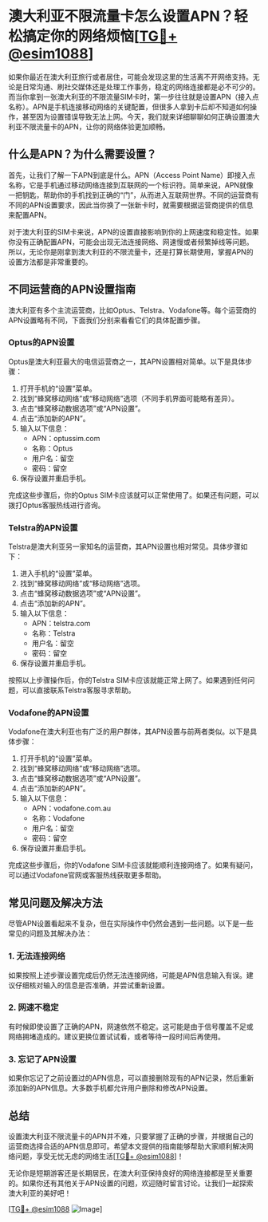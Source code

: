 # 澳大利亚不限流量卡怎么设置APN？轻松搞定你的网络烦恼[[TG💪+ @esim1088](https://t.me/s/esim1088)]

如果你最近在澳大利亚旅行或者居住，可能会发现这里的生活离不开网络支持。无论是日常沟通、刷社交媒体还是处理工作事务，稳定的网络连接都是必不可少的。而当你拿到一张澳大利亚的不限流量SIM卡时，第一步往往就是设置APN（接入点名称）。APN是手机连接移动网络的关键配置，但很多人拿到卡后却不知道如何操作，甚至因为设置错误导致无法上网。今天，我们就来详细聊聊如何正确设置澳大利亚不限流量卡的APN，让你的网络体验更加顺畅。

## 什么是APN？为什么需要设置？

首先，让我们了解一下APN到底是什么。APN（Access Point Name）即接入点名称，它是手机通过移动网络连接到互联网的一个标识符。简单来说，APN就像一把钥匙，帮助你的手机找到正确的“门”，从而进入互联网世界。不同的运营商有不同的APN设置要求，因此当你换了一张新卡时，就需要根据运营商提供的信息来配置APN。

对于澳大利亚的SIM卡来说，APN的设置直接影响到你的上网速度和稳定性。如果你没有正确配置APN，可能会出现无法连接网络、网速慢或者频繁掉线等问题。所以，无论你是刚拿到澳大利亚的不限流量卡，还是打算长期使用，掌握APN的设置方法都是非常重要的。

## 不同运营商的APN设置指南

澳大利亚有多个主流运营商，比如Optus、Telstra、Vodafone等。每个运营商的APN设置略有不同，下面我们分别来看看它们的具体配置步骤。

### Optus的APN设置

Optus是澳大利亚最大的电信运营商之一，其APN设置相对简单。以下是具体步骤：

1. 打开手机的“设置”菜单。
2. 找到“蜂窝移动网络”或“移动网络”选项（不同手机界面可能略有差异）。
3. 点击“蜂窝移动数据选项”或“APN设置”。
4. 点击“添加新的APN”。
5. 输入以下信息：
   - APN：optussim.com
   - 名称：Optus
   - 用户名：留空
   - 密码：留空
6. 保存设置并重启手机。

完成这些步骤后，你的Optus SIM卡应该就可以正常使用了。如果还有问题，可以拨打Optus客服热线进行咨询。

### Telstra的APN设置

Telstra是澳大利亚另一家知名的运营商，其APN设置也相对常见。具体步骤如下：

1. 进入手机的“设置”菜单。
2. 找到“蜂窝移动网络”或“移动网络”选项。
3. 点击“蜂窝移动数据选项”或“APN设置”。
4. 点击“添加新的APN”。
5. 输入以下信息：
   - APN：telstra.com
   - 名称：Telstra
   - 用户名：留空
   - 密码：留空
6. 保存设置并重启手机。

按照以上步骤操作后，你的Telstra SIM卡应该就能正常上网了。如果遇到任何问题，可以直接联系Telstra客服寻求帮助。

### Vodafone的APN设置

Vodafone在澳大利亚也有广泛的用户群体，其APN设置与前两者类似。以下是具体步骤：

1. 打开手机的“设置”菜单。
2. 找到“蜂窝移动网络”或“移动网络”选项。
3. 点击“蜂窝移动数据选项”或“APN设置”。
4. 点击“添加新的APN”。
5. 输入以下信息：
   - APN：vodafone.com.au
   - 名称：Vodafone
   - 用户名：留空
   - 密码：留空
6. 保存设置并重启手机。

完成这些步骤后，你的Vodafone SIM卡应该就能顺利连接网络了。如果有疑问，可以通过Vodafone官网或客服热线获取更多帮助。

## 常见问题及解决方法

尽管APN设置看起来不复杂，但在实际操作中仍然会遇到一些问题。以下是一些常见的问题及其解决办法：

### 1. 无法连接网络

如果按照上述步骤设置完成后仍然无法连接网络，可能是APN信息输入有误。建议仔细核对输入的信息是否准确，并尝试重新设置。

### 2. 网速不稳定

有时候即使设置了正确的APN，网速依然不稳定。这可能是由于信号覆盖不足或网络拥堵造成的。建议更换位置试试看，或者等待一段时间后再使用。

### 3. 忘记了APN设置

如果你忘记了之前设置过的APN信息，可以直接删除现有的APN记录，然后重新添加新的APN信息。大多数手机都允许用户删除和修改APN设置。

## 总结

设置澳大利亚不限流量卡的APN并不难，只要掌握了正确的步骤，并根据自己的运营商选择合适的APN信息即可。希望本文提供的指南能够帮助大家顺利解决网络问题，享受无忧无虑的网络生活[[TG💪+ @esim1088](https://t.me/s/esim1088)]！

无论你是短期游客还是长期居民，在澳大利亚保持良好的网络连接都是至关重要的。如果你还有其他关于APN设置的问题，欢迎随时留言讨论。让我们一起探索澳大利亚的美好吧！

[[TG💪+ @esim1088](https://t.me/s/esim1088) ![Image](https://i.postimg.cc/4NQfJmqS/Snipaste-2025-05-13-00-14-12.png)]
